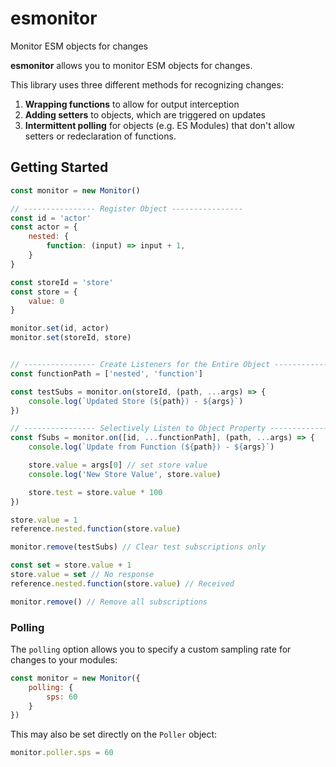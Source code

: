 # esmonitor
 Monitor ESM objects for changes

**esmonitor** allows you to monitor ESM objects for changes.

This library uses three different methods for recognizing changes:
1. **Wrapping functions** to allow for output interception
2. **Adding setters** to objects, which are triggered on updates
3. **Intermittent polling** for objects (e.g. ES Modules) that don't allow setters or redeclaration of functions.

## Getting Started
```js
const monitor = new Monitor()

// ---------------- Register Object ----------------
const id = 'actor'
const actor = {
    nested: {
        function: (input) => input + 1, 
    }
}

const storeId = 'store'
const store = {
    value: 0
}

monitor.set(id, actor)
monitor.set(storeId, store)


// ---------------- Create Listeners for the Entire Object ----------------
const functionPath = ['nested', 'function']

const testSubs = monitor.on(storeId, (path, ...args) => {
    console.log(`Updated Store (${path}) - ${args}`)
})

// ---------------- Selectively Listen to Object Property ----------------
const fSubs = monitor.on([id, ...functionPath], (path, ...args) => {
    console.log(`Update from Function (${path}) - ${args}`)

    store.value = args[0] // set store value
    console.log('New Store Value', store.value)

    store.test = store.value * 100
})

store.value = 1
reference.nested.function(store.value)

monitor.remove(testSubs) // Clear test subscriptions only

const set = store.value + 1
store.value = set // No response
reference.nested.function(store.value) // Received

monitor.remove() // Remove all subscriptions
```


### Polling
The `polling` option allows you to specify a custom sampling rate for changes to your modules: 

```js
const monitor = new Monitor({
    polling: {
        sps: 60
    }
})
```

This may also be set directly on the `Poller` object:
```js
monitor.poller.sps = 60
```
